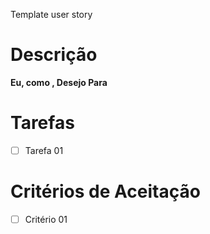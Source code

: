 Template user story

# Descrição

**Eu, como ,
Desejo
Para**


# Tarefas
- [ ] Tarefa 01

# Critérios de Aceitação
- [ ] Critério  01
